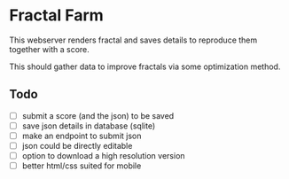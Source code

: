 # Fractal Farm

This webserver renders fractal and saves details to reproduce them
together with a score.

This should gather data to improve fractals via some optimization method.


## Todo

* [ ]  submit a score (and the json) to be saved
* [ ]  save json details in database (sqlite)
* [ ]  make an endpoint to submit json
* [ ]  json could be directly editable
* [ ]  option to download a high resolution version
* [ ]  better html/css suited for mobile
